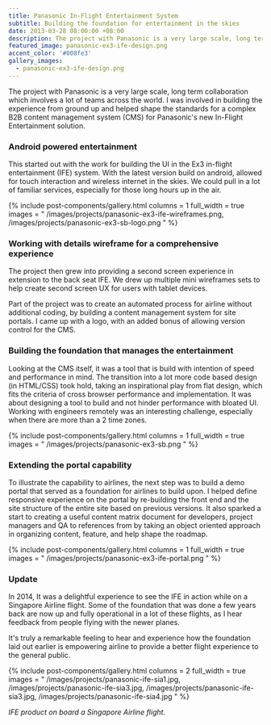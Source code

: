 ```yaml
---
title: Panasonic In-Flight Entertainment System
subtitle: Building the foundation for entertainment in the skies
date: 2013-03-28 08:00:00 +08:00
description: The project with Panasonic is a very large scale, long term collaboration which involves a lot of teams across the world. I was involved in building the experience from ground up and helped shape the standards for a complex B2B content management system (CMS) for Panasonic's new In-Flight Entertainment solution.
featured_image: panasonic-ex3-ife-design.png
accent_color: '#008fe3'
gallery_images:
  - panasonic-ex3-ife-design.png
---
```


The project with Panasonic is a very large scale, long term collaboration which involves a lot of teams across the world. I was involved in building the experience from ground up and helped shape the standards for a complex B2B content management system (CMS) for Panasonic's new In-Flight Entertainment solution.

### Android powered entertainment

This started out with the work for building the UI in the Ex3 in-flight entertainment (IFE) system. With the latest version build on android, allowed for touch interaction and wireless internet in the skies. We could pull in a lot of familiar services, especially for those long hours up in the air.

{% include post-components/gallery.html
	columns = 1
	full_width = true
	images = "
        /images/projects/panasonic-ex3-ife-wireframes.png,
        /images/projects/panasonic-ex3-sb-logo.png
	"
%}

### Working with details wireframe for a comprehensive experience

The project then grew into providing a second screen experience in extension to the back seat IFE. We drew up multiple mini wireframes sets to help create second screen UX for users with tablet devices.

Part of the project was to create an automated process for airline without additional coding, by building a content management system for site portals. I came up with a logo, with an added bonus of allowing version control for the CMS.

### Building the foundation that manages the entertainment

Looking at the CMS itself, it was a tool that is build with intention of speed and performance in mind. The transition into a lot more code based design (in HTML/CSS) took hold, taking an inspirational play from flat design, which fits the criteria of cross browser performance and implementation. It was about designing a tool to build and not hinder performance with bloated UI. Working with engineers remotely was an interesting challenge, especially when there are more than a 2 time zones.

{% include post-components/gallery.html
	columns = 1
	full_width = true
	images = "
        /images/projects/panasonic-ex3-sb.png
	"
%}

### Extending the portal capability

To illustrate the capability to airlines, the next step was to build a demo portal that served as a foundation for airlines to build upon. I helped define responsive experience on the portal by re-building the front end and the site structure of the entire site based on previous versions. It also sparked a start to creating a useful content matrix document for developers, project managers and QA to references from by taking an object oriented approach in organizing content, feature, and help shape the roadmap.

{% include post-components/gallery.html
	columns = 1
	full_width = true
	images = "
        /images/projects/panasonic-ex3-ife-portal.png
	"
%}

### Update ###

In 2014, It was a delightful experience to see the IFE in action while on a Singapore Airline flight. Some of the foundation that was done a few years back are now up and fully operational in a lot of these flights, as I hear feedback from people flying with the newer planes.

It's truly a remarkable feeling to hear and experience how the foundation laid out earlier is empowering airline to provide a better flight experience to the general public.

{% include post-components/gallery.html
	columns = 2
	full_width = true
	images = "
        /images/projects/panasonic-ife-sia1.jpg,
        /images/projects/panasonic-ife-sia3.jpg,
        /images/projects/panasonic-ife-sia3.jpg,
        /images/projects/panasonic-ife-sia4.jpg
	"
%}

*IFE product on board a Singapore Airline flight.*